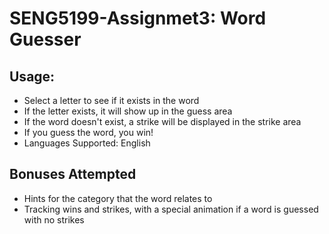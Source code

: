 # SENG5199-Assignmet3: Word Guesser

## Usage:
- Select a letter to see if it exists in the word
- If the letter exists, it will show up in the guess area
- If the word doesn't exist, a strike will be displayed in the strike area
- If you guess the word, you win!
- Languages Supported: English

## Bonuses Attempted
- Hints for the category that the word relates to
- Tracking wins and strikes, with a special animation if a word is guessed with no strikes
